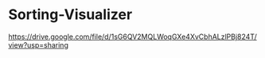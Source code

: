 # Sorting-Visualizer
https://drive.google.com/file/d/1sG6QV2MQLWoqGXe4XvCbhALzlPBj824T/view?usp=sharing

